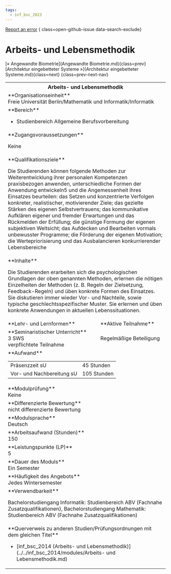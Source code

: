 ```yaml
---
tags:
  - inf_bsc_2023
---
```

[Report an error](https://github.com/SGSSGene/FUB-SUP/issues/new?title=Error%20in%20%22Arbeits-%20und%20Lebensmethodik%22&body=There%20seems%20to%20be%20an%20error%20in%20module%20%22Arbeits-%20und%20Lebensmethodik%22%2E%0A%0A%3CDescribe%20here%20a%20slightly%20more%20detailed%20description%20of%20what%20is%20wrong%3E&labels=bug)
{ class=open-github-issue data-search-exclude}

# Arbeits- und Lebensmethodik

[« Angewandte Biometrie](Angewandte Biometrie.md){class=prev}
[Architektur eingebetteter Systeme »](Architektur eingebetteter Systeme.md){class=next}
{class=prev-next-nav}

<table markdown id="moduledesc">
<tr markdown class="moduledesc_head"><th colspan="2">Arbeits- und Lebensmethodik </th></tr>
<tr markdown><td colspan="2">**Organisationseinheit**   <br>Freie Universität Berlin/Mathematik und Informatik/Informatik</td></tr>

<tr markdown><td colspan="2">**Bereich**<br>


- Studienbereich Allgemeine Berufsvorbereitung

</td></tr>

<tr markdown><td colspan="2">**Zugangsvoraussetzungen** <br>

Keine


</td></tr>
<tr markdown><td colspan="2">**Qualifikationsziele**    <br>

Die Studierenden können folgende Methoden zur Weiterentwicklung ihrer
personalen Kompetenzen praxisbezogen anwenden, unterschiedliche Formen der
Anwendung entwickeln5 und die Angemessenheit ihres Einsatzes beurteilen: das
Setzen und konzentrierte Verfolgen konkreter, realistischer, motivierender
Ziele; das gezielte Stärken des eigenen Selbstvertrauens; das kommunikative
Aufklären eigener und fremder Erwartungen und das Rückmelden der Erfüllung;
die günstige Formung der eigenen subjektiven Weltsicht; das Aufdecken und
Bearbeiten vormals unbewusster Programme; die Förderung der eigenen
Motivation; die Wertepriorisierung und das Ausbalancieren konkurrierender
Lebensbereiche


</td></tr>
<tr markdown><td colspan="2">**Inhalte**                <br>

Die Studierenden erarbeiten sich die psychologischen Grundlagen der oben
genannten Methoden, erlernen die nötigen Einzelheiten der Methoden (z. B.
Regeln der Zielsetzung, Feedback-Regeln) und üben konkrete Formen des
Einsatzes. Sie diskutieren immer wieder Vor- und Nachteile, sowie typische
geschlechtsspezifischer Muster. Sie erlernen und üben konkrete Anwendungen
in aktuellen Lebenssituationen.


</td></tr>

<tr markdown><td>**Lehr- und Lernformen**</td><td>**Aktive Teilnahme**</td></tr>
<tr markdown><td> **Seminaristischer Unterricht** <br>3 SWS <br> verpflichtete Teilnahme</td><td>

Regelmäßige Beteiligung
</td></tr>
<tr markdown><td colspan="2">**Aufwand**                <br>
<table class="aufwand_table">
<tr><td>Präsenzzeit sU</td><td>45 Stunden</td></tr>
<tr><td>Vor- und Nachbereitung sU</td><td>105 Stunden</td></tr>
</table>

</td></tr>
<tr markdown><td colspan="2">**Modulprüfung**             <br>Keine


</td></tr>
<tr markdown><td colspan="2">**Differenzierte Bewertung** <br>nicht differenzierte Bewertung

</td></tr>
<tr markdown><td colspan="2">**Modulsprache**             <br>Deutsch</td></tr>
<tr markdown><td colspan="2">**Arbeitsaufwand (Stunden)** <br>150</td></tr>
<tr markdown><td colspan="2">**Leistungspunkte (LP)**     <br>5</td></tr>
<tr markdown><td colspan="2">**Dauer des Moduls**         <br>Ein Semester</td></tr>
<tr markdown><td colspan="2">**Häufigkeit des Angebots**  <br>Jedes Wintersemester</td></tr>
<tr markdown><td colspan="2">**Verwendbarkeit**           <br>

Bachelorstudiengang Informatik: Studienbereich ABV (Fachnahe
Zusatzqualifikationen), Bachelorstudiengang Mathematik: Studienbereich ABV
(Fachnahe Zusatzqualifikationen)


</td></tr>

<tr markdown><td colspan="2">**Querverweis zu anderen Studien/Prüfungsordnungen mit dem gleichen Titel**<br>


- [inf_bsc_2014 (Arbeits- und Lebensmethodik)](../../inf_bsc_2014/modules/Arbeits- und Lebensmethodik.md)

</td></tr>

</table>
